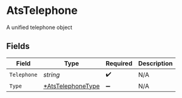 # AtsTelephone

A unified telephone object


## Fields

| Field                                                        | Type                                                         | Required                                                     | Description                                                  |
| ------------------------------------------------------------ | ------------------------------------------------------------ | ------------------------------------------------------------ | ------------------------------------------------------------ |
| `Telephone`                                                  | *string*                                                     | :heavy_check_mark:                                           | N/A                                                          |
| `Type`                                                       | [*AtsTelephoneType](../../models/shared/atstelephonetype.md) | :heavy_minus_sign:                                           | N/A                                                          |